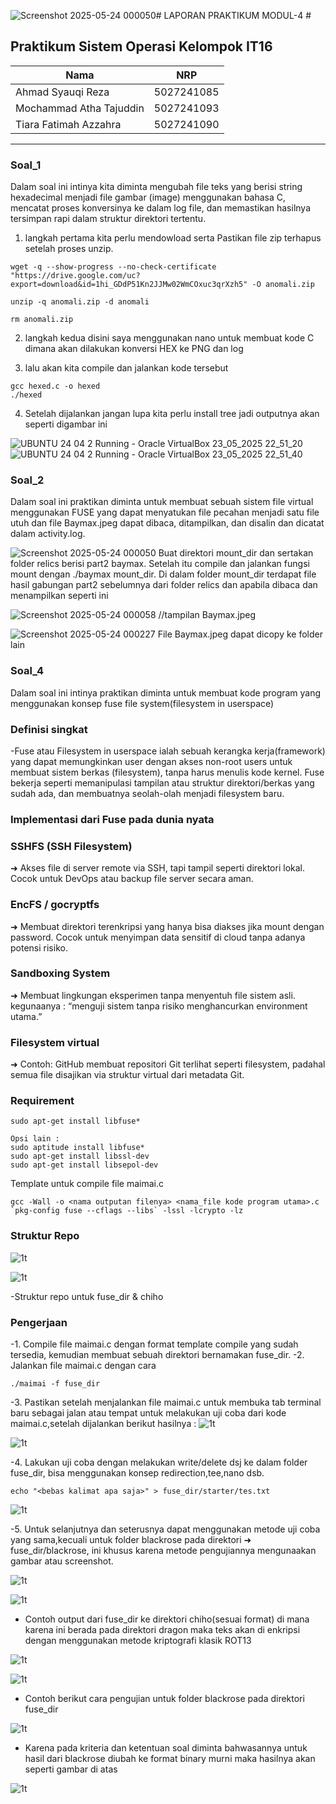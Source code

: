 ![Screenshot 2025-05-24 000050](https://github.com/user-attachments/assets/a8cf522b-ffb9-4889-8991-69f3d37b46cb)# LAPORAN PRAKTIKUM MODUL-4 #
## Praktikum Sistem Operasi Kelompok IT16 ##

| Nama | NRP       |
|-------|-----------|
| Ahmad Syauqi Reza | 5027241085   |
| Mochammad Atha Tajuddin   | 5027241093  |
| Tiara Fatimah Azzahra   | 5027241090  |
---
### Soal_1 ###
Dalam soal ini intinya kita diminta mengubah file teks yang berisi string hexadecimal menjadi file gambar (image) menggunakan bahasa C, mencatat proses konversinya ke dalam log file, dan memastikan hasilnya tersimpan rapi dalam struktur direktori tertentu.

1. langkah pertama kita perlu mendowload serta Pastikan file zip terhapus setelah proses unzip.
``` 
wget -q --show-progress --no-check-certificate "https://drive.google.com/uc?export=download&id=1hi_GDdP51Kn2JJMw02WmCOxuc3qrXzh5" -O anomali.zip
```

```
unzip -q anomali.zip -d anomali
```

```
rm anomali.zip
```

2. langkah kedua disini saya menggunakan nano untuk membuat kode C dimana akan dilakukan konversi HEX ke PNG dan log

3. lalu akan kita compile dan jalankan kode tersebut 
```
gcc hexed.c -o hexed
./hexed
```
4. Setelah dijalankan jangan lupa kita perlu install tree jadi outputnya akan seperti digambar ini 

![UBUNTU 24 04 2  Running  - Oracle VirtualBox 23_05_2025 22_51_20](https://github.com/user-attachments/assets/37141c4f-4bcb-4a97-957a-ba29409abefa)
![UBUNTU 24 04 2  Running  - Oracle VirtualBox 23_05_2025 22_51_40](https://github.com/user-attachments/assets/cc31ea9d-bdbf-4519-baff-f5d456e8acd4)

### Soal_2 ###

Dalam soal ini praktikan diminta untuk  membuat sebuah sistem file virtual menggunakan FUSE yang dapat menyatukan file pecahan menjadi satu file utuh dan file Baymax.jpeg dapat dibaca, ditampilkan, dan disalin dan dicatat dalam activity.log.


![Screenshot 2025-05-24 000050](https://github.com/user-attachments/assets/65652902-fa3c-4f32-883c-471874bc9008)
Buat direktori mount_dir dan sertakan folder relics berisi part2 baymax. Setelah itu compile dan jalankan fungsi mount dengan ./baymax mount_dir. Di dalam folder mount_dir terdapat file hasil gabungan part2 sebelumnya dari folder relics dan apabila dibaca dan menampilkan seperti ini

![Screenshot 2025-05-24 000058](https://github.com/user-attachments/assets/9da6f454-74df-4d23-b5ff-a0d195f6a08a)
//tampilan Baymax.jpeg

![Screenshot 2025-05-24 000227](https://github.com/user-attachments/assets/4a5c69af-7cdd-48ba-9167-419463737578)
File Baymax.jpeg dapat dicopy ke folder lain

### Soal_4 ###
Dalam soal ini intinya praktikan diminta untuk membuat kode program yang menggunakan konsep fuse file system(filesystem in userspace)

### Definisi singkat ###
-Fuse atau Filesystem in userspace ialah sebuah kerangka kerja(framework) yang dapat memungkinkan user dengan akses non-root users untuk membuat sistem berkas (filesystem), tanpa harus menulis kode kernel. Fuse bekerja seperti memanipulasi tampilan atau struktur direktori/berkas yang sudah ada, dan membuatnya seolah-olah menjadi filesystem baru.

### Implementasi dari Fuse pada dunia nyata ##
### SSHFS (SSH Filesystem) ###
➜ Akses file di server remote via SSH, tapi tampil seperti direktori lokal.
    Cocok untuk DevOps atau backup file server secara aman.

### EncFS / gocryptfs ###
➜ Membuat direktori terenkripsi yang hanya bisa diakses jika mount dengan password.
    Cocok untuk menyimpan data sensitif di cloud tanpa adanya potensi risiko.

### Sandboxing System ###
➜ Membuat lingkungan eksperimen tanpa menyentuh file sistem asli.
    kegunaanya : “menguji sistem tanpa risiko menghancurkan environment utama.”

### Filesystem virtual ###
➜ Contoh: GitHub membuat repositori Git terlihat seperti filesystem, padahal semua file disajikan via struktur virtual dari metadata Git.

### Requirement ###
```
sudo apt-get install libfuse*

Opsi lain :
sudo aptitude install libfuse*
sudo apt-get install libssl-dev
sudo apt-get install libsepol-dev
```
Template untuk compile file maimai.c

```
gcc -Wall -o <nama outputan filenya> <nama_file kode program utama>.c `pkg-config fuse --cflags --libs` -lssl -lcrypto -lz
```

### Struktur Repo ###
![1t](https://github.com/rzkcp/Sisop-4-2025-IT16/blob/f955550d9008dcad0d881a92feb4ae89703e7a0b/assets/ss_1.png)

![1t](https://github.com/rzkcp/Sisop-4-2025-IT16/blob/0619c3ff36e5222b649f63cb5f3afc5b8a236f05/assets/ss_2.png)

-Struktur repo untuk fuse_dir & chiho
### Pengerjaan ###

-1. Compile file maimai.c dengan format template compile yang sudah tersedia, kemudian membuat sebuah direktori bernamakan fuse_dir.
-2. Jalankan file maimai.c dengan cara 
```
./maimai -f fuse_dir
```
-3. Pastikan setelah menjalankan file maimai.c untuk membuka tab terminal baru sebagai jalan atau tempat untuk melakukan uji coba dari kode maimai.c,setelah dijalankan berikut hasilnya :
![1t](https://github.com/rzkcp/Sisop-4-2025-IT16/blob/0619c3ff36e5222b649f63cb5f3afc5b8a236f05/assets/ss_3.png)

![1t](https://github.com/rzkcp/Sisop-4-2025-IT16/blob/0619c3ff36e5222b649f63cb5f3afc5b8a236f05/assets/ss_4.png)

-4. Lakukan uji coba dengan melakukan write/delete dsj ke dalam folder fuse_dir, bisa menggunakan konsep redirection,tee,nano dsb.
```
echo "<bebas kalimat apa saja>" > fuse_dir/starter/tes.txt
```
![1t](https://github.com/rzkcp/Sisop-4-2025-IT16/blob/0619c3ff36e5222b649f63cb5f3afc5b8a236f05/assets/ss_5.png)

-5. Untuk selanjutnya dan seterusnya dapat menggunakan metode uji coba yang sama,kecuali untuk folder blackrose pada direktori ➜ fuse_dir/blackrose, ini khusus karena metode pengujiannya mengunaakan gambar atau screenshot.

![1t](https://github.com/rzkcp/Sisop-4-2025-IT16/blob/0619c3ff36e5222b649f63cb5f3afc5b8a236f05/assets/ss_6.png)

![1t](https://github.com/rzkcp/Sisop-4-2025-IT16/blob/0619c3ff36e5222b649f63cb5f3afc5b8a236f05/assets/ss_7.png)
- Contoh output dari fuse_dir ke direktori chiho(sesuai format) di mana karena ini berada pada direktori dragon maka teks akan di enkripsi dengan menggunakan metode kriptografi klasik ROT13

![1t](https://github.com/rzkcp/Sisop-4-2025-IT16/blob/0619c3ff36e5222b649f63cb5f3afc5b8a236f05/assets/ss_8.png)

![1t](https://github.com/rzkcp/Sisop-4-2025-IT16/blob/0619c3ff36e5222b649f63cb5f3afc5b8a236f05/assets/ss_9.png)
- Contoh berikut cara pengujian untuk folder blackrose pada direktori fuse_dir

![1t](https://github.com/rzkcp/Sisop-4-2025-IT16/blob/0619c3ff36e5222b649f63cb5f3afc5b8a236f05/assets/ss_10.png)
- Karena pada kriteria dan ketentuan soal diminta bahwasannya untuk hasil dari blackrose diubah ke format binary murni maka hasilnya akan seperti gambar di atas

![1t](https://github.com/rzkcp/Sisop-4-2025-IT16/blob/0619c3ff36e5222b649f63cb5f3afc5b8a236f05/assets/ss_11.png)
